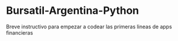 # Bursatil-Argentina-Python
Breve instructivo para empezar a codear las primeras lineas de apps financieras
